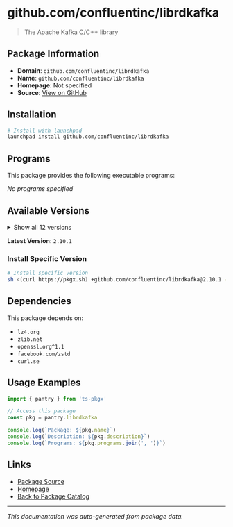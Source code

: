 # github.com/confluentinc/librdkafka

> The Apache Kafka C/C++ library

## Package Information

- **Domain**: `github.com/confluentinc/librdkafka`
- **Name**: `github.com/confluentinc/librdkafka`
- **Homepage**: Not specified
- **Source**: [View on GitHub](https://github.com/pkgxdev/pantry/tree/main/projects/github.com/confluentinc/librdkafka/package.yml)

## Installation

```bash
# Install with launchpad
launchpad install github.com/confluentinc/librdkafka
```

## Programs

This package provides the following executable programs:

*No programs specified*

## Available Versions

<details>
<summary>Show all 12 versions</summary>

- `2.10.1`, `2.10.0`, `2.8.0`, `2.6.1`, `2.6.0`
- `2.5.3`, `2.5.0`, `2.4.0`, `2.3.0`, `2.2.1`
- `2.2.0`, `2.1.1`

</details>

**Latest Version**: `2.10.1`

### Install Specific Version

```bash
# Install specific version
sh <(curl https://pkgx.sh) +github.com/confluentinc/librdkafka@2.10.1 -- $SHELL -i
```

## Dependencies

This package depends on:

- `lz4.org`
- `zlib.net`
- `openssl.org^1.1`
- `facebook.com/zstd`
- `curl.se`

## Usage Examples

```typescript
import { pantry } from 'ts-pkgx'

// Access this package
const pkg = pantry.librdkafka

console.log(`Package: ${pkg.name}`)
console.log(`Description: ${pkg.description}`)
console.log(`Programs: ${pkg.programs.join(', ')}`)
```

## Links

- [Package Source](https://github.com/pkgxdev/pantry/tree/main/projects/github.com/confluentinc/librdkafka/package.yml)
- [Homepage](#)
- [Back to Package Catalog](../../package-catalog.md)

---

*This documentation was auto-generated from package data.*
